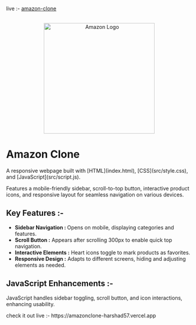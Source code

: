   live :- [amazon-clone](https://amazonclone-harshad57.vercel.app)<br><br>
<div align="center">
  <img width="300" src="https://upload.wikimedia.org/wikipedia/commons/a/a9/Amazon_logo.svg" alt="Amazon Logo">
</div>
  <h1>Amazon Clone</h1>
        <p>A responsive webpage built with [HTML](index.html), [CSS](src/style.css), and [JavaScript](src/script.js).</p>
        <p>Features a mobile-friendly sidebar, scroll-to-top button, interactive product icons, and responsive layout for seamless navigation on various devices.</p>
    </header>
    <section>
        <h2>Key Features :- </h2>
        <ul>
            <li><strong>Sidebar Navigation : </strong> Opens on mobile, displaying categories and features.</li>
            <li><strong>Scroll Button :</strong> Appears after scrolling 300px to enable quick top navigation.</li>
            <li><strong>Interactive Elements :</strong> Heart icons toggle to mark products as favorites.</li>
            <li><strong>Responsive Design :</strong> Adapts to different screens, hiding and adjusting elements as needed.</li>
        </ul>
    </section>
    <section>
        <h2>JavaScript Enhancements :- </h2>
        <p>JavaScript handles sidebar toggling, scroll button, and icon interactions, enhancing usability.</p>
    </section>

<p>check it out live :- https://amazonclone-harshad57.vercel.app</p>
